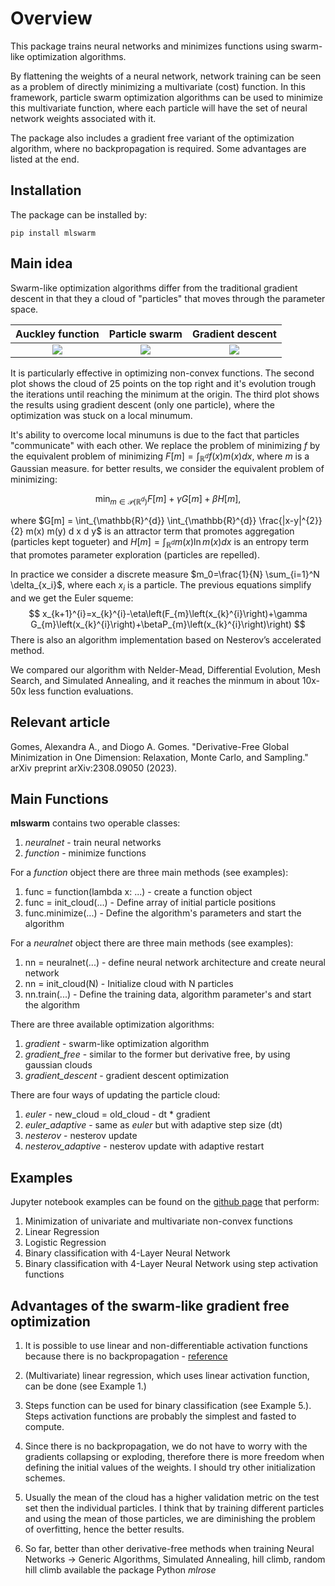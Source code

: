 # Overview

This package trains neural networks and minimizes functions using swarm-like optimization algorithms. 

By flattening the weights of a neural network, network training can be seen as a problem of directly minimizing a multivariate (cost) function. In this framework, particle swarm optimization algorithms can be used to minimize this multivariate function, where each particle will have the set of neural network weights associated with it.

The package also includes a gradient free variant of the optimization algorithm, where no backpropagation is required. Some advantages are listed at the end.

## Installation

The package can be installed by:

```
pip install mlswarm
```

## Main idea

Swarm-like optimization algorithms differ from the traditional gradient descent in that they a cloud of "particles" that moves through the parameter space.

Auckley function          |  Particle swarm            | Gradient descent
:-------------------------:|:-------------------------:|:-------------------------:
![]([https://...Dark.png](https://github.com/rafaelcabral96/mlswarm/blob/master/Images/plot1.png))  |  ![]([https://...Ocean.png](https://github.com/rafaelcabral96/mlswarm/blob/master/Images/plot2.png)) |  ![]([https://...Ocean.png](https://github.com/rafaelcabral96/mlswarm/blob/master/Images/plot3.png))

It is particularly effective in optimizing non-convex functions. The second plot shows the cloud of 25 points on the top right and it's evolution trough the iterations until reaching the minimum at the origin. The third plot shows the results using gradient descent (only one particle), where the optimization was stuck on a local minumum.

It's ability to overcome local minumuns is due to the fact that particles "communicate" with each other.  We replace the problem of minimizing $f$ by the equivalent problem of minimizing
$F[m]=\int_{\mathbb{R}^{d}} f(x) m(x) d x$, where $m$ is a Gaussian measure. for better results, we consider the equivalent problem of minimizing:

$$
\min _{m \in \mathcal{P}\left(\mathbb{R}^{d}\right)} F[m]+\gamma G[m]+\beta H[m],
$$

where $G[m] = \int_{\mathbb{R}^{d}} \int_{\mathbb{R}^{d}} \frac{|x-y|^{2}}{2} m(x) m(y) d x d y$ is an attractor term that promotes aggregation (particles kept togueter) and $H[m] = \int_{\mathbb{R}^{d}} m(x) \ln m(x) d x$ is an entropy term that promotes parameter exploration (particles are repelled). 

In practice we consider a discrete measure $m_0=\frac{1}{N} \sum_{i=1}^N \delta_{x_i}$, where each $x_i$ is a particle. The previous equations simplify and we get the Euler squeme:
$$
x_{k+1}^{i}=x_{k}^{i}-\eta\left(F_{m}\left(x_{k}^{i}\right)+\gamma G_{m}\left(x_{k}^{i}\right)+\betaP_{m}\left(x_{k}^{i}\right)\right)
$$
There is also an algorithm implementation based on Nesterov’s accelerated method.

We compared our algorithm with Nelder-Mead, Differential Evolution, Mesh Search, and Simulated Annealing, and it reaches the minmum in about 10x-50x less function evaluations.  

## Relevant article

Gomes, Alexandra A., and Diogo A. Gomes. "Derivative-Free Global Minimization in One Dimension: Relaxation, Monte Carlo, and Sampling." arXiv preprint arXiv:2308.09050 (2023).

## Main Functions
**mlswarm** contains two operable classes:
1. *neuralnet* - train neural networks
2. *function* - minimize functions

For a *function* object there are three main methods (see examples):
1. func = function(lambda x: ...) - create a function object 
2. func = init_cloud(...) - Define array of initial particle positions
3. func.minimize(...) - Define the algorithm's parameters and start the algorithm

For a *neuralnet* object there are three main methods (see examples):
1. nn = neuralnet(...) - define neural network architecture and create neural network
2. nn = init_cloud(N) - Initialize cloud with N particles
3. nn.train(...) - Define the training data, algorithm parameter's and start the algorithm

There are three available optimization algorithms:
1. *gradient* - swarm-like optimization algorithm
2. *gradient_free* - similar to the former but derivative free, by using gaussian clouds
3. *gradient_descent* - gradient descent optimization

There are four ways of updating the particle cloud:
1. *euler* - new_cloud = old_cloud - dt * gradient
2. *euler_adaptive* - same as *euler* but with adaptive step size (dt)
3. *nesterov* - nesterov update
4. *nesterov_adaptive* - nesterov update with adaptive restart


## Examples
Jupyter notebook examples can be found on the [github page](https://github.com/rafaelcabral96/mlswarm) that perform:
1. Minimization of univariate and multivariate non-convex functions
2. Linear Regression
3. Logistic Regression
4. Binary classification with 4-Layer Neural Network
5. Binary classification with 4-Layer Neural Network using step activation functions

## Advantages of the swarm-like gradient free optimization
1. It is possible to use linear and non-differentiable activation functions because there is no backpropagation -  [reference](https://missinglink.ai/guides/neural-network-concepts/7-types-neural-network-activation-functions-right/)

2. (Multivariate) linear regression, which uses linear activation function, can be done (see Example 1.)

3. Steps function can be used for binary classification (see Example 5.). Steps activation functions are probably the simplest and fasted to compute.

4. Since there is no backpropagation, we do not have to worry with the gradients collapsing or exploding, therefore there is more freedom when defining the initial values of the weights. I should try other initialization schemes.

5. Usually the mean of the cloud has a higher validation metric on the test set then the individual particles. I think that by training different particles and using the mean of those particles, we are diminishing the problem of overfitting, hence the better results.

6. So far, better than other derivative-free methods when training Neural Networks -> Generic Algorithms, Simulated Annealing, hill climb, random hill climb available the package Python *mlrose*
